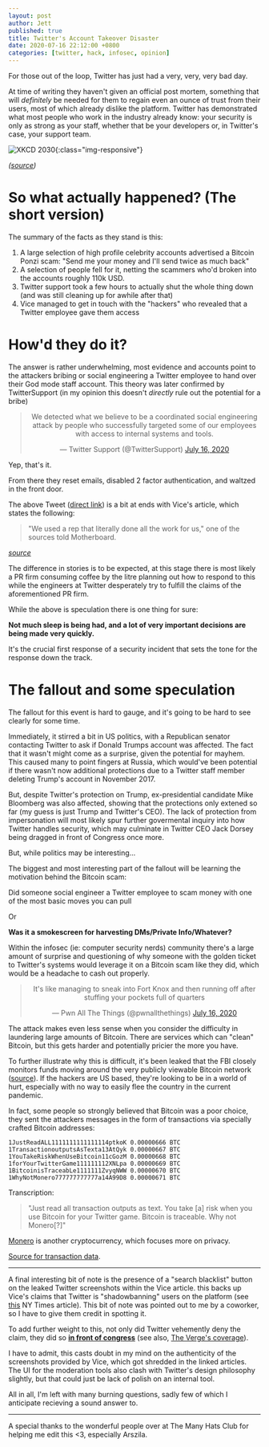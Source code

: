 ```yaml
---
layout: post
author: Jett
published: true
title: Twitter's Account Takeover Disaster
date: 2020-07-16 22:12:00 +0800
categories: [twitter, hack, infosec, opinion]
---
```


For those out of the loop, Twitter has just had a very, very, very bad day.


At time of writing they haven't given an official post mortem, something that will *definitely* be needed for them to regain even an ounce of trust from their users, most of which already dislike the platform. Twitter has demonstrated what most people who work in the industry already know: your security is only as strong as your staff, whether that be your developers or, in Twitter's case, your support team.


![XKCD 2030](https://imgs.xkcd.com/comics/voting_software.png){:class="img-responsive"}

_([source](https://xkcd.com/2030/))_


# So what actually happened? (The short version)

The summary of the facts as they stand is this:

1. A large selection of high profile celebrity accounts advertised a Bitcoin Ponzi scam: "Send me your money and I'll send twice as much back"
2. A selection of people fell for it, netting the scammers who'd broken into the accounts roughly 110k USD.
3. Twitter support took a few hours to actually shut the whole thing down (and was still cleaning up for awhile after that)
4. Vice managed to get in touch with the "hackers" who revealed that a Twitter employee gave them access


# How'd they do it?

The answer is rather underwhelming, most evidence and accounts point to the attackers bribing or social engineering a Twitter employee to hand over their God mode staff account. This theory was later confirmed by TwitterSupport (in my opinion this doesn't _directly_ rule out the potential for a bribe)

<center><blockquote class="twitter-tweet"><p lang="en" dir="ltr">We detected what we believe to be a coordinated social engineering attack by people who successfully targeted some of our employees with access to internal systems and tools.</p>&mdash; Twitter Support (@TwitterSupport) <a href="https://twitter.com/TwitterSupport/status/1283591846464233474?ref_src=twsrc%5Etfw">July 16, 2020</a></blockquote></center>

Yep, that's it.

From there they reset emails, disabled 2 factor authentication, and waltzed in the front door.

The above Tweet ([direct link](https://twitter.com/TwitterSupport/status/1283591846464233474)) is a bit at ends with Vice's article, which states the following:

> "We used a rep that literally done all the work for us," one of the sources told Motherboard.

_[source](https://www.vice.com/en_us/article/jgxd3d/twitter-insider-access-panel-account-hacks-biden-uber-bezos)_

The difference in stories is to be expected, at this stage there is most likely a PR firm consuming coffee by the litre planning out how to respond to this while the engineers at Twitter desperately try to fulfill the claims of the aforementioned PR firm.

While the above is speculation there is one thing for sure:

**Not much sleep is being had, and a lot of very important decisions are being made very quickly.**

It's the crucial first response of a security incident that sets the tone for the response down the track.


# The fallout and some speculation

The fallout for this event is hard to gauge, and it's going to be hard to see clearly for some time.


Immediately, it stirred a bit in US politics, with a Republican senator contacting Twitter to ask if Donald Trumps account was affected. The fact that it wasn't might come as a surprise, given the potential for mayhem. This caused many to point fingers at Russia, which would've been potential if there wasn't now additional protections due to a Twitter staff member deleting Trump's account in November 2017. 

But, despite Twitter's protection on Trump, ex-presidential candidate Mike Bloomberg was also affected, showing that the protections only extened so far (my guess is just Trump and Twitter's CEO). The lack of protection from impersonation will most likely spur further govermental inquiry into how Twitter handles security, which may culminate in Twitter CEO Jack Dorsey being dragged in front of Congress once more.

But, while politics may be interesting...

The biggest and most interesting part of the fallout will be learning the motivation behind the Bitcoin scam:

Did someone social engineer a Twitter employee to scam money with one of the most basic moves you can pull

Or

**Was it a smokescreen for harvesting DMs/Private Info/Whatever?**

Within the infosec (ie: computer security nerds) community there's a large amount of surprise and questioning of why someone with the golden ticket to Twitter's systems would leverage it on a Bitcoin scam like they did, which would be a headache to cash out properly.

<center><blockquote class="twitter-tweet"><p lang="en" dir="ltr">It&#39;s like managing to sneak into Fort Knox and then running off after stuffing your pockets full of quarters</p>&mdash; Pwn All The Things (@pwnallthethings) <a href="https://twitter.com/pwnallthethings/status/1283719083175882755?ref_src=twsrc%5Etfw">July 16, 2020</a></blockquote></center><script async src="https://platform.twitter.com/widgets.js" charset="utf-8"></script>

The attack makes even less sense when you consider the difficulty in laundering large amounts of Bitcoin. There are services which can "clean" Bitcoin, but this gets harder and potentially pricier the more you have. 

To further illustrate why this is difficult, it's been leaked that the FBI closely monitors funds moving around the very publicly viewable Bitcoin network ([source](https://decrypt.co/34740/blueleaks-how-the-fbi-tracks-bitcoin-laundering-on-the-dark-web)). If the hackers are US based, they're looking to be in a world of hurt, especially with no way to easily flee the country in the current pandemic. 

In fact, some people so strongly believed that Bitcoin was a poor choice, they sent the attackers messages in the form of transactions via specially crafted Bitcoin addresses:

```
1JustReadALL1111111111111114ptkoK 0.00000666 BTC
1TransactionoutputsAsTexta13AtQyk 0.00000667 BTC
1YouTakeRiskWhenUseBitcoin11cGozM 0.00000668 BTC
1forYourTwitterGame111111112XNLpa 0.00000669 BTC
1BitcoinisTraceabLe1111111ZvyqNWW 0.00000670 BTC
1WhyNotMonero777777777777a14A99D8 0.00000671 BTC
```

Transcription:

> "Just read all transaction outputs as text. You take [a] risk when you use Bitcoin for your Twitter game. Bitcoin is traceable. Why not Monero[?]"

[Monero](https://en.wikipedia.org/wiki/Monero_%28cryptocurrency%29) is another cryptocurrency, which focuses more on privacy.

[Source for transaction data](https://www.blockchain.com/btc/tx/67b814526ae6ee78a16059bfcfc06ed7768c92c58f3409367cb180627631ddbe).

<hr />

A final interesting bit of note is the presence of a "search blacklist" button on the leaked Twitter screenshots within the Vice article. this backs up Vice's claims that Twitter is "shadowbanning" users on the platform (see [this](https://www.nytimes.com/2018/07/26/us/politics/twitter-shadowbanning.html) NY Times article). This bit of note was pointed out to me by a coworker, so I have to give them credit in spotting it.


To add further weight to this, not only did Twitter vehemently deny the claim, they did so **[in front of congress](https://www.vox.com/2018/9/6/17824652/twitter-dorsey-energy-and-commerce-hearing-shadow-banning)** (see also, [The Verge's coverage](https://www.theverge.com/2018/7/27/17620194/twitter-shadow-ban-trump-conservatives-search-results)).

I have to admit, this casts doubt in my mind on the authenticity of the screenshots provided by Vice, which got shredded in the linked articles. The UI for the moderation tools also clash with Twitter's design philosophy slightly, but that could just be lack of polish on an internal tool.

All in all, I'm left with many burning questions, sadly few of which I anticipate recieving a sound answer to.

<hr />

A special thanks to the wonderful people over at The Many Hats Club for helping me edit this <3, especially Arszila.
